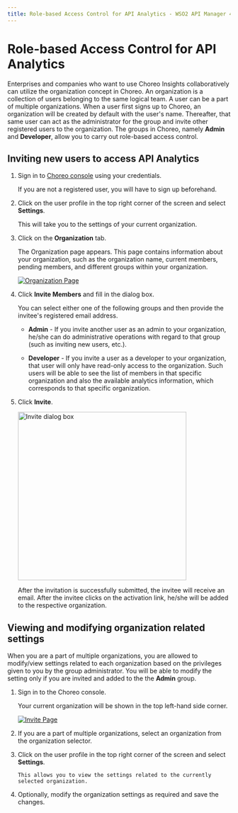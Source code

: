 ```yaml
---
title: Role-based Access Control for API Analytics - WSO2 API Manager 4.0.0
---
```


# Role-based Access Control for API Analytics

Enterprises and companies who want to use Choreo Insights collaboratively can utilize the organization concept in Choreo. An organization is a collection of users belonging to the same logical team. A user can be a part of multiple organizations. When a user first signs up to Choreo, an organization will be created by default with the user's name. Thereafter, that same user can act as the administrator for the group and invite other registered users to the organization. The groups in Choreo, namely **Admin** and **Developer**, allow you to carry out role-based access control.

## Inviting new users to access API Analytics

1. Sign in to [Choreo console](https://console.choreo.dev/login/) using your credentials. 

     If you are not a registered user, you will have to sign up beforehand.

2. Click on the user profile in the top right corner of the screen and select **Settings**. 
   
     This will take you to the settings of your current organization.

3. Click on the **Organization** tab.

     The Organization page appears. This page contains information about your organization, such as the organization name, current members, pending members, and different groups within your organization.

     [![Organization Page]({{base_path}}/assets/img/observe/organization-page.png)]({{base_path}}/assets/img/observe/organization-page.png)

4. Click **Invite Members** and fill in the dialog box. 

     You can select either one of the following groups and then provide the invitee's registered email address.

     - **Admin** - If you invite another user as an admin to your organization, he/she can do administrative operations with regard to that group (such as inviting new users, etc.).

     - **Developer** -  If you invite a user as a developer to your organization, that user will only have read-only access to the organization. Such users will be able to see the list of members in that specific organization and also the available analytics information, which corresponds to that specific organization.
   
5. Click **Invite**.

     <a href="{{base_path}}/assets/img/observe/invite-dialogue-box.png"><img src="{{base_path}}/assets/img/observe/invite-dialogue-box.png" title="Invite dialog box" width="380"/></a>

     After the invitation is successfully submitted, the invitee will receive an email. After the invitee clicks on the activation link, he/she will be added to the respective organization.

## Viewing and modifying organization related settings

When you are a part of multiple organizations, you are allowed to modify/view settings related to each organization based on the privileges given to you by the group administrator. You will be able to modify the setting only if you are invited and added to the the **Admin** group.

1. Sign in to the Choreo console.
 
     Your current organization will be shown in the top left-hand side corner.

     [![Invite Page]({{base_path}}/assets/img/observe/organization-selector.png)]({{base_path}}/assets/img/observe/organization-selector.png)

2. If you are a part of multiple organizations, select an organization from the organization selector.

3. Click on the user profile in the top right corner of the screen and select **Settings**.

       This allows you to view the settings related to the currently selected organization.

4. Optionally, modify the organization settings as required and save the changes.
